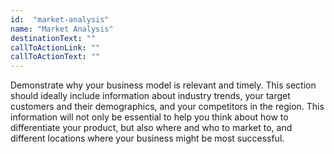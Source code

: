 ```yaml
---
id:  "market-analysis"
name: "Market Analysis"
destinationText: ""
callToActionLink: ""
callToActionText: ""
---
```


Demonstrate why your business model is relevant and timely. This section should ideally include information about industry trends, your target customers and their demographics, and your competitors in the region. This information will not only be essential to help you think about how to differentiate your product, but also where and who to market to, and different locations where your business might be most successful.
        
